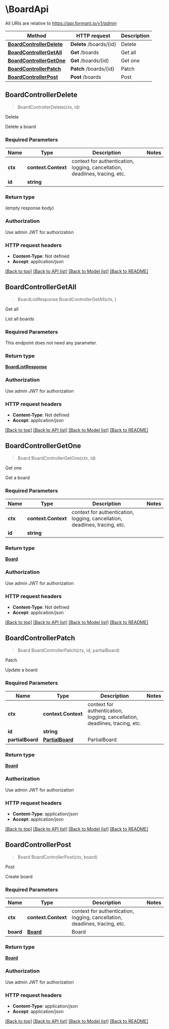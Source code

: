 # \BoardApi

All URIs are relative to *https://api.formant.io/v1/admin*

Method | HTTP request | Description
------------- | ------------- | -------------
[**BoardControllerDelete**](BoardApi.md#BoardControllerDelete) | **Delete** /boards/{id} | Delete
[**BoardControllerGetAll**](BoardApi.md#BoardControllerGetAll) | **Get** /boards | Get all
[**BoardControllerGetOne**](BoardApi.md#BoardControllerGetOne) | **Get** /boards/{id} | Get one
[**BoardControllerPatch**](BoardApi.md#BoardControllerPatch) | **Patch** /boards/{id} | Patch
[**BoardControllerPost**](BoardApi.md#BoardControllerPost) | **Post** /boards | Post



## BoardControllerDelete

> BoardControllerDelete(ctx, id)

Delete

Delete a board

### Required Parameters


Name | Type | Description  | Notes
------------- | ------------- | ------------- | -------------
**ctx** | **context.Context** | context for authentication, logging, cancellation, deadlines, tracing, etc.
**id** | **string**|  | 

### Return type

 (empty response body)

### Authorization

Use admin JWT for authorization

### HTTP request headers

- **Content-Type**: Not defined
- **Accept**: application/json

[[Back to top]](#) [[Back to API list]](../README.md#documentation-for-api-endpoints)
[[Back to Model list]](../README.md#documentation-for-models)
[[Back to README]](../README.md)


## BoardControllerGetAll

> BoardListResponse BoardControllerGetAll(ctx, )

Get all

List all boards

### Required Parameters

This endpoint does not need any parameter.

### Return type

[**BoardListResponse**](BoardListResponse.md)

### Authorization

Use admin JWT for authorization

### HTTP request headers

- **Content-Type**: Not defined
- **Accept**: application/json

[[Back to top]](#) [[Back to API list]](../README.md#documentation-for-api-endpoints)
[[Back to Model list]](../README.md#documentation-for-models)
[[Back to README]](../README.md)


## BoardControllerGetOne

> Board BoardControllerGetOne(ctx, id)

Get one

Get a board

### Required Parameters


Name | Type | Description  | Notes
------------- | ------------- | ------------- | -------------
**ctx** | **context.Context** | context for authentication, logging, cancellation, deadlines, tracing, etc.
**id** | **string**|  | 

### Return type

[**Board**](Board.md)

### Authorization

Use admin JWT for authorization

### HTTP request headers

- **Content-Type**: Not defined
- **Accept**: application/json

[[Back to top]](#) [[Back to API list]](../README.md#documentation-for-api-endpoints)
[[Back to Model list]](../README.md#documentation-for-models)
[[Back to README]](../README.md)


## BoardControllerPatch

> Board BoardControllerPatch(ctx, id, partialBoard)

Patch

Update a board

### Required Parameters


Name | Type | Description  | Notes
------------- | ------------- | ------------- | -------------
**ctx** | **context.Context** | context for authentication, logging, cancellation, deadlines, tracing, etc.
**id** | **string**|  | 
**partialBoard** | [**PartialBoard**](PartialBoard.md)| PartialBoard | 

### Return type

[**Board**](Board.md)

### Authorization

Use admin JWT for authorization

### HTTP request headers

- **Content-Type**: application/json
- **Accept**: application/json

[[Back to top]](#) [[Back to API list]](../README.md#documentation-for-api-endpoints)
[[Back to Model list]](../README.md#documentation-for-models)
[[Back to README]](../README.md)


## BoardControllerPost

> Board BoardControllerPost(ctx, board)

Post

Create board

### Required Parameters


Name | Type | Description  | Notes
------------- | ------------- | ------------- | -------------
**ctx** | **context.Context** | context for authentication, logging, cancellation, deadlines, tracing, etc.
**board** | [**Board**](Board.md)| Board | 

### Return type

[**Board**](Board.md)

### Authorization

Use admin JWT for authorization

### HTTP request headers

- **Content-Type**: application/json
- **Accept**: application/json

[[Back to top]](#) [[Back to API list]](../README.md#documentation-for-api-endpoints)
[[Back to Model list]](../README.md#documentation-for-models)
[[Back to README]](../README.md)

